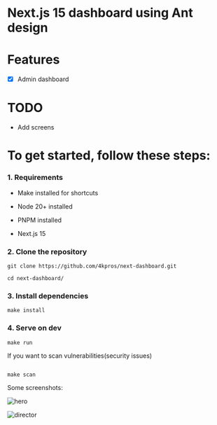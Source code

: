 # Next.js 15 dashboard using Ant design


# Features

- [x] Admin dashboard

# TODO

- Add screens

# To get started, follow these steps:

### 1. Requirements

- Make installed for shortcuts

- Node 20+ installed

- PNPM installed

- Next.js 15

### 2. Clone the repository

```
git clone https://github.com/4kpros/next-dashboard.git
```

```
cd next-dashboard/
```

### 3. Install dependencies

```
make install
```

### 4. Serve on dev

```
make run
```

If you want to scan vulnerabilities(security issues)

```

make scan
```

Some screenshots:

![hero](https://github.com/user-attachments/assets/519458a0-84eb-46bd-9f5e-f75a7d67e883)

![director](https://github.com/user-attachments/assets/41d8fe74-888e-45eb-b3be-34f5ce27cd2e)

